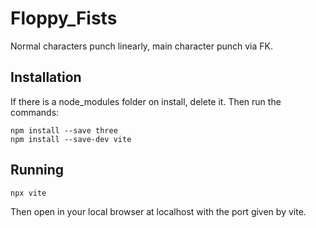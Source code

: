 # Floppy_Fists

Normal characters punch linearly, main character punch via FK.

## Installation
If there is a node_modules folder on install, delete it. Then run the commands:
```
npm install --save three
npm install --save-dev vite
```

## Running
```
npx vite
```
Then open in your local browser at localhost with the port given by vite.